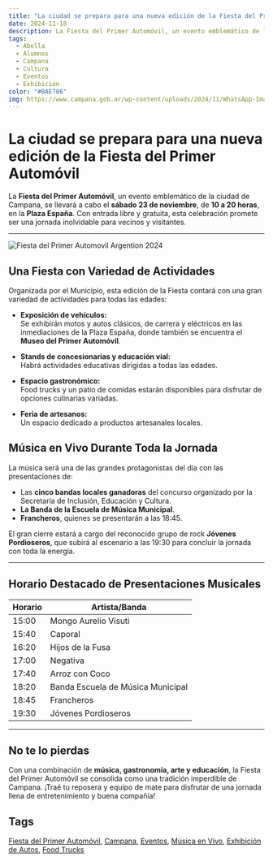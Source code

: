 ```yaml
---
title: "La ciudad se prepara para una nueva edición de la Fiesta del Primer Automóvil"
date: 2024-11-18
description: La Fiesta del Primer Automóvil, un evento emblemático de la ciudad de Campana, se llevará a cabo el sábado 23 de noviembre, de 10 a 20 horas, en la Plaza España. Con entrada libre y gratuita, esta celebración promete ser una jornada inolvidable para vecinos y visitantes.
tags:
  - Abella
  - Alumnos
  - Campana
  - Cultura
  - Eventos
  - Exhibición
color: "#BAE786"
img: https://www.campana.gob.ar/wp-content/uploads/2024/11/WhatsApp-Image-2024-11-13-at-16.13.00-1.jpeg
---
```


# La ciudad se prepara para una nueva edición de la Fiesta del Primer Automóvil

La **Fiesta del Primer Automóvil**, un evento emblemático de la ciudad de Campana, se llevará a cabo el **sábado 23 de noviembre**, de **10 a 20 horas**, en la **Plaza España**. Con entrada libre y gratuita, esta celebración promete ser una jornada inolvidable para vecinos y visitantes.

---

![Fiesta del Primer Automovil Argention 2024](https://www.campana.gob.ar/wp-content/uploads/2024/11/WhatsApp-Image-2024-11-13-at-16.13.00-1.jpeg)

## Una Fiesta con Variedad de Actividades

Organizada por el Municipio, esta edición de la Fiesta contará con una gran variedad de actividades para todas las edades:

- **Exposición de vehículos:**  
  Se exhibirán motos y autos clásicos, de carrera y eléctricos en las inmediaciones de la Plaza España, donde también se encuentra el **Museo del Primer Automóvil**.

- **Stands de concesionarias y educación vial:**  
  Habrá actividades educativas dirigidas a todas las edades.

- **Espacio gastronómico:**  
  Food trucks y un patio de comidas estarán disponibles para disfrutar de opciones culinarias variadas.

- **Feria de artesanos:**  
  Un espacio dedicado a productos artesanales locales.

## Música en Vivo Durante Toda la Jornada

La música será una de las grandes protagonistas del día con las presentaciones de:

- Las **cinco bandas locales ganadoras** del concurso organizado por la Secretaría de Inclusión, Educación y Cultura.
- **La Banda de la Escuela de Música Municipal**.
- **Francheros**, quienes se presentarán a las 18:45.

El gran cierre estará a cargo del reconocido grupo de rock **Jóvenes Pordioseros**, que subirá al escenario a las 19:30 para concluir la jornada con toda la energía.

---

## Horario Destacado de Presentaciones Musicales

| Horario | Artista/Banda                     |
| ------- | --------------------------------- |
| 15:00   | Mongo Aurelio Visuti              |
| 15:40   | Caporal                           |
| 16:20   | Hijos de la Fusa                  |
| 17:00   | Negativa                          |
| 17:40   | Arroz con Coco                    |
| 18:20   | Banda Escuela de Música Municipal |
| 18:45   | Francheros                        |
| 19:30   | Jóvenes Pordioseros               |

---

## No te lo pierdas

Con una combinación de **música, gastronomía, arte y educación**, la Fiesta del Primer Automóvil se consolida como una tradición imperdible de Campana. ¡Traé tu reposera y equipo de mate para disfrutar de una jornada llena de entretenimiento y buena compañía!

## Tags

[Fiesta del Primer Automóvil](obsidian://search?query=Fiesta%20del%20Primer%20Autom%C3%B3vil), [Campana](obsidian://search?query=Campana), [Eventos](obsidian://search?query=Eventos), [Música en Vivo](obsidian://search?query=M%C3%BAsica%20en%20Vivo), [Exhibición de Autos](obsidian://search?query=Exhibici%C3%B3n%20de%20Autos), [Food Trucks](obsidian://search?query=Food%20Trucks)
